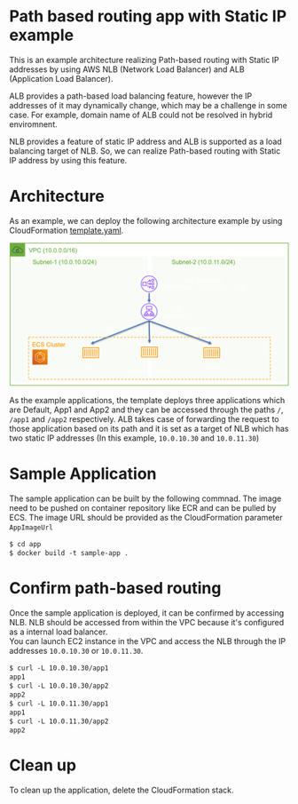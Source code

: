 # Path based routing app with Static IP example
This is an example architecture realizing Path-based routing with Static IP addresses by using AWS NLB (Network Load Balancer) and ALB (Application Load Balancer).  

ALB provides a path-based load balancing feature, however the IP addresses of it may dynamically change, which may be a challenge in some case.  For example, domain name of ALB could not be resolved in hybrid enviromnent.  

NLB provides a feature of static IP address and ALB is supported as a load balancing target of NLB. So, we can realize Path-based routing with Static IP address by using this feature.

# Architecture
As an example, we can deploy the following architecture example by using CloudFormation [template.yaml](template.yaml).

![Architecture](/img/architecture.png)

As the example applications, the template deploys three applications which are Default, App1 and App2 and they can be accessed through the paths `/`, `/app1` and `/app2` respectively.
ALB takes case of forwarding the request to those application based on its path and it is set as a target of NLB which has two static IP addresses (In this example, `10.0.10.30` and `10.0.11.30`)

# Sample Application
The sample application can be built by the following commnad. The image need to be pushed on container repository like ECR and can be pulled by ECS.
The image URL should be provided as the CloudFormation parameter `AppImageUrl`

```shell
$ cd app
$ docker build -t sample-app .
```

# Confirm path-based routing
Once the sample application is deployed, it can be confirmed by accessing NLB. NLB should be accessed from within the VPC because it's configured as a internal load balancer.  
You can launch EC2 instance in the VPC and access the NLB through the IP addresses `10.0.10.30` or `10.0.11.30`.

```shell
$ curl -L 10.0.10.30/app1
app1
$ curl -L 10.0.10.30/app2
app2
$ curl -L 10.0.11.30/app1
app1
$ curl -L 10.0.11.30/app2
app2
```

# Clean up
To clean up the application, delete the CloudFormation stack.